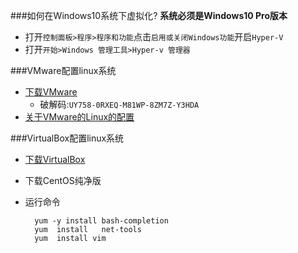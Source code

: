 ###如何在Windows10系统下虚拟化?
**系统必须是Windows10 Pro版本**
+ 打开`控制面板>程序>程序和功能`点击`启用或关闭Windows功能`开启`Hyper-V`
+ 打开`开始>Windows 管理工具>Hyper-v 管理器`


###VMware配置linux系统
+ [下载VMware](https://download3.vmware.com/software/wkst/file/VMware-workstation-full-15.0.0-10134415.exe)
    - 破解码:`UY758-0RXEQ-M81WP-8ZM7Z-Y3HDA `
+ [关于VMware的Linux的配置](https://www.cnblogs.com/fu-yong/p/9025299.html)

###VirtualBox配置linux系统
+ [下载VirtualBox](https://dl.pconline.com.cn/html_2/1/59/id=46462&pn=0&linkPage=1.html)
+ 下载CentOS纯净版
+ 运行命令
        
        yum -y install bash-completion   
        yum  install   net-tools   
        yum  install vim






